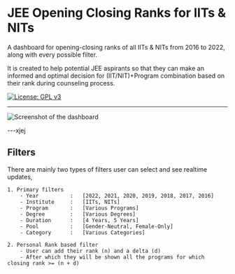 # JEE Opening Closing Ranks for IITs & NITs

A dashboard for opening-closing ranks of all IITs & NITs from 2016 to 2022, along with every possible filter.

It is created to help potential JEE aspirants so that they can make an informed and optimal decision for (IIT/NIT)+Program combination based on their rank during counseling process.

[![License: GPL v3](https://img.shields.io/badge/License-GPLv3-blue.svg)](LICENSE)

---

![Screenshot of the dashboard](https://github.com/nisarg73/jee-dashboard-dockerized/blob/master/frontend/public/meta.png?raw=true)

---xjej

## Filters

There are mainly two types of filters user can select and see realtime updates,

```
1. Primary filters
    - Year          :   [2022, 2021, 2020, 2019, 2018, 2017, 2016]
    - Institute     :   [IITs, NITs]
    - Program       :   [Various Programs]
    - Degree        :   [Various Degrees]
    - Duration      :   [4 Years, 5 Years]
    - Pool          :   [Gender-Neutral, Female-Only]
    - Category      :   [Various Categories]

2. Personal Rank based filter
    - User can add their rank (n) and a delta (d)
    - After which they will be shown all the programs for which closing rank >= (n + d)
```
